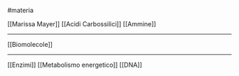 #materia 

[[Marissa Mayer]]
[[Acidi Carbossilici]]
[[Ammine]]

---
[[Biomolecole]]

---

[[Enzimi]]
[[Metabolismo energetico]]
[[DNA]]
